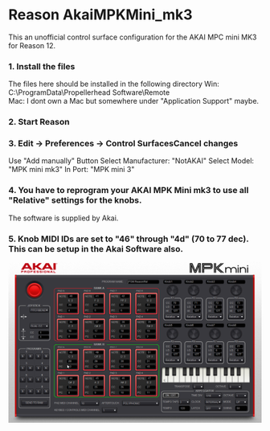 # Reason AkaiMPKMini_mk3

This an unofficial control surface configuration for the AKAI MPC mini MK3 for Reason 12.

### 1. Install the files

   The files here should be installed in the following directory
   Win:
   C:\ProgramData\Propellerhead Software\Remote\
   Mac:
   I dont own a Mac but somewhere under "Application Support" maybe.

### 2. Start Reason

### 3. Edit -> Preferences -> Control SurfacesCancel changes
   Use "Add manually" Button
   Select Manufacturer: "NotAKAI"
   Select Model: "MPK mini mk3"
   In Port: "MPK mini 3"
   
### 4. You have to reprogram your AKAI MPK Mini mk3 to use all "Relative" settings for the knobs. 
   The software is supplied by Akai. 
   
### 5. Knob MIDI IDs are set to "46" through "4d" (70 to 77 dec). This can be setup in the Akai Software also.

![Relative Settings](https://github.com/SwedishNinja/ReasonAkaiMPKMini_mk3/blob/master/images/AkaiMPKMini.png)
